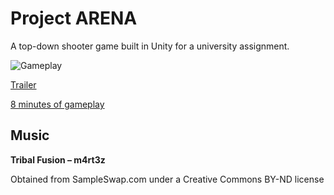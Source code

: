 # Project ARENA
A top-down shooter game built in Unity for a university assignment.

![Gameplay](gameplay.gif)

[Trailer](https://youtu.be/g_YPRAib--g)

[8 minutes of gameplay](https://youtu.be/ySkmsy5XQy8)

## Music
**Tribal Fusion – m4rt3z**

Obtained from SampleSwap.com under a Creative Commons BY-ND license
